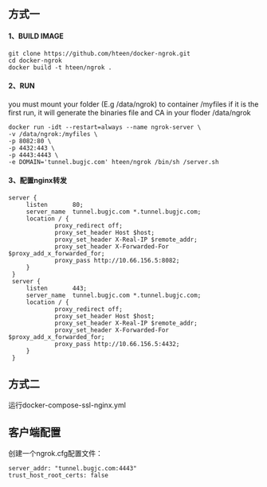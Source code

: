 ## 方式一
#### 1、BUILD IMAGE
```
git clone https://github.com/hteen/docker-ngrok.git
cd docker-ngrok
docker build -t hteen/ngrok .
```
#### 2、RUN
you must mount your folder (E.g /data/ngrok) to container /myfiles
if it is the first run, it will generate the binaries file and CA in your floder /data/ngrok
```
docker run -idt --restart=always --name ngrok-server \
-v /data/ngrok:/myfiles \
-p 8082:80 \
-p 4432:443 \
-p 4443:4443 \
-e DOMAIN='tunnel.bugjc.com' hteen/ngrok /bin/sh /server.sh

```

#### 3、配置nginx转发
```
server {
     listen       80;
     server_name  tunnel.bugjc.com *.tunnel.bugjc.com;
     location / {
             proxy_redirect off;
             proxy_set_header Host $host;
             proxy_set_header X-Real-IP $remote_addr;
             proxy_set_header X-Forwarded-For $proxy_add_x_forwarded_for;
             proxy_pass http://10.66.156.5:8082;
     }
 }
 server {
     listen       443;
     server_name  tunnel.bugjc.com *.tunnel.bugjc.com;
     location / {
             proxy_redirect off;
             proxy_set_header Host $host;
             proxy_set_header X-Real-IP $remote_addr;
             proxy_set_header X-Forwarded-For $proxy_add_x_forwarded_for;
             proxy_pass http://10.66.156.5:4432;
     }
 }
```


## 方式二
运行docker-compose-ssl-nginx.yml


## 客户端配置
创建一个ngrok.cfg配置文件：
```
server_addr: "tunnel.bugjc.com:4443"
trust_host_root_certs: false
```